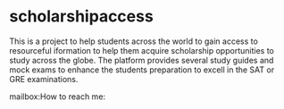 # scholarshipaccess
This is a project to help students across the world to gain access to resourceful iformation to help them acquire scholarship opportunities to study across the globe. The platform provides several study guides and mock exams to enhance the students preparation to excell in the SAT or GRE examinations.

mailbox:How to reach me: <a href="https://www.linkedin.com/in/daniel-boadu-751b57232"> </a>
